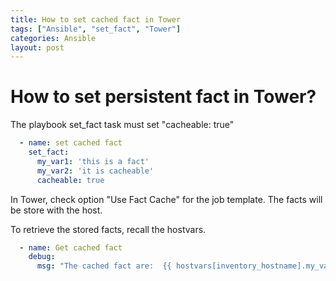 ```yaml
---
title: How to set cached fact in Tower
tags: ["Ansible", "set_fact", "Tower"]
categories: Ansible
layout: post
---
```

# How to set persistent fact in Tower?

The playbook set_fact task must set "cacheable: true"
```yaml
  - name: set cached fact
    set_fact:
      my_var1: 'this is a fact'
      my_var2: 'it is cacheable'
      cacheable: true
```
In Tower, check option "Use Fact Cache" for the job template.  The facts will be store with the host.

To retrieve the stored facts, recall the hostvars.
```yaml
  - name: Get cached fact
    debug:
      msg: "The cached fact are:  {{ hostvars[inventory_hostname].my_var1 }} {{ hostvars[inventory_hostname]['my_var2'] }}"
```
